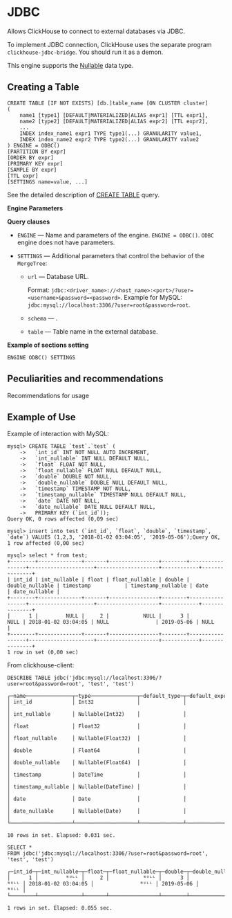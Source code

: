 # JDBC

Allows ClickHouse to connect to external databases via JDBC.

To implement JDBC connection, ClickHouse uses the separate program `clickhouse-jdbc-bridge`. You should run it as a demon.

This engine supports the [Nullable](../../data_types/nullable.md) data type.

## Creating a Table

```
CREATE TABLE [IF NOT EXISTS] [db.]table_name [ON CLUSTER cluster]
(
    name1 [type1] [DEFAULT|MATERIALIZED|ALIAS expr1] [TTL expr1],
    name2 [type2] [DEFAULT|MATERIALIZED|ALIAS expr2] [TTL expr2],
    ...
    INDEX index_name1 expr1 TYPE type1(...) GRANULARITY value1,
    INDEX index_name2 expr2 TYPE type2(...) GRANULARITY value2
) ENGINE = ODBC()
[PARTITION BY expr]
[ORDER BY expr]
[PRIMARY KEY expr]
[SAMPLE BY expr]
[TTL expr]
[SETTINGS name=value, ...]
```

See the detailed description of [CREATE TABLE](../../query_language/create.md#create-table-query) query.

**Engine Parameters**


**Query clauses**

- `ENGINE` — Name and parameters of the engine. `ENGINE = ODBC()`. `ODBC` engine does not have parameters.

- `SETTINGS` — Additional parameters that control the behavior of the `MergeTree`:

    - `url` — Database URL.

        Format: `jdbc:<driver_name>://<host_name>:<port>/?user=<username>&password=<password>`.
        Example for MySQL: `jdbc:mysql://localhost:3306/?user=root&password=root`.

    - `schema` — .
    - `table` — Table name in the external database.

**Example of sections setting**

```
ENGINE ODBC() SETTINGS
```

## Peculiarities and recommendations

Recommendations for usage

## Example of Use

Example of interaction with MySQL:

```
mysql> CREATE TABLE `test`.`test` (
    ->   `int_id` INT NOT NULL AUTO_INCREMENT,
    ->   `int_nullable` INT NULL DEFAULT NULL,
    ->   `float` FLOAT NOT NULL,
    ->   `float_nullable` FLOAT NULL DEFAULT NULL,
    ->   `double` DOUBLE NOT NULL,
    ->   `double_nullable` DOUBLE NULL DEFAULT NULL,
    ->   `timestamp` TIMESTAMP NOT NULL,
    ->   `timestamp_nullable` TIMESTAMP NULL DEFAULT NULL,
    ->   `date` DATE NOT NULL,
    ->   `date_nullable` DATE NULL DEFAULT NULL,
    ->   PRIMARY KEY (`int_id`));
Query OK, 0 rows affected (0,09 sec)

mysql> insert into test (`int_id`, `float`, `double`, `timestamp`, `date`) VALUES (1,2,3, '2018-01-02 03:04:05', '2019-05-06');Query OK, 1 row affected (0,00 sec)

mysql> select * from test;
+--------+--------------+-------+----------------+--------+-----------------+---------------------+--------------------+------------+---------------+
| int_id | int_nullable | float | float_nullable | double | double_nullable | timestamp           | timestamp_nullable | date       | date_nullable |
+--------+--------------+-------+----------------+--------+-----------------+---------------------+--------------------+------------+---------------+
|      1 |         NULL |     2 |           NULL |      3 |            NULL | 2018-01-02 03:04:05 | NULL               | 2019-05-06 | NULL          |
+--------+--------------+-------+----------------+--------+-----------------+---------------------+--------------------+------------+---------------+
1 row in set (0,00 sec)
```

From clickhouse-client:

```
DESCRIBE TABLE jdbc('jdbc:mysql://localhost:3306/?user=root&password=root', 'test', 'test')

┌─name───────────────┬─type───────────────┬─default_type─┬─default_expression─┐
│ int_id             │ Int32              │              │                    │
│ int_nullable       │ Nullable(Int32)    │              │                    │
│ float              │ Float32            │              │                    │
│ float_nullable     │ Nullable(Float32)  │              │                    │
│ double             │ Float64            │              │                    │
│ double_nullable    │ Nullable(Float64)  │              │                    │
│ timestamp          │ DateTime           │              │                    │
│ timestamp_nullable │ Nullable(DateTime) │              │                    │
│ date               │ Date               │              │                    │
│ date_nullable      │ Nullable(Date)     │              │                    │
└────────────────────┴────────────────────┴──────────────┴────────────────────┘

10 rows in set. Elapsed: 0.031 sec.

SELECT *
FROM jdbc('jdbc:mysql://localhost:3306/?user=root&password=root', 'test', 'test')

┌─int_id─┬─int_nullable─┬─float─┬─float_nullable─┬─double─┬─double_nullable─┬───────────timestamp─┬─timestamp_nullable─┬───────date─┬─date_nullable─┐
│      1 │         ᴺᵁᴸᴸ │     2 │           ᴺᵁᴸᴸ │      3 │            ᴺᵁᴸᴸ │ 2018-01-02 03:04:05 │               ᴺᵁᴸᴸ │ 2019-05-06 │          ᴺᵁᴸᴸ │
└────────┴──────────────┴───────┴────────────────┴────────┴─────────────────┴─────────────────────┴────────────────────┴────────────┴───────────────┘

1 rows in set. Elapsed: 0.055 sec.
```
